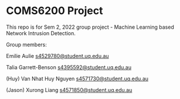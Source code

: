 # COMS6200 Project

This repo is for Sem 2, 2022 group project - Machine Learning based Network Intrusion Detection.

Group members:

Emilie Aulie s4529780@student.uq.edu.au

Talia Garrett-Benson s4395592@student.uq.edu.au

(Huy) Van Nhat Huy Nguyen s4571730@student.uq.edu.au

(Jason) Xurong Liang s4571850@student.uq.edu.au
